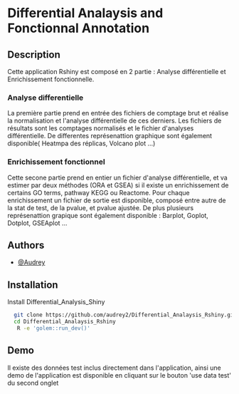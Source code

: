 
# Differential Analaysis and Fonctionnal Annotation
## Description
Cette application Rshiny est composé en 2 partie : Analyse différentielle et Enrichissement fonctionnelle. 
### Analyse differentielle
La première partie prend en entrée des fichiers de comptage brut et réalise la normalisation et l'analyse différentielle de ces derniers.
Les fichiers de résultats sont les comptages normalisés et le fichier d'analyses différentielle. De differentes représenattion graphique sont également disponible( Heatmpa des réplicas, Volcano plot ...)
### Enrichissement fonctionnel
Cette secone partie prend en entier un fichier d'analyse différentielle, et va estimer par deux méthodes (ORA et GSEA) si il existe un enrichissement de certains GO terms, pathway KEGG ou Reactome. Pour chaque enrichissement un fichier de sortie est disponible, composé entre autre de la stat de test, de la pvalue, et pvalue ajustée. De plus plusieurs représenattion grapique sont également disponible : Barplot, Goplot, Dotplot, GSEAplot ...


## Authors

- [@Audrey](https://www.github.com/audrey2)


## Installation

Install Differential_Analysis_Shiny

```bash
  git clone https://github.com/audrey2/Differential_Analaysis_Rshiny.git
  cd Differential_Analaysis_Rshiny
   R -e 'golem::run_dev()'
```
    
## Demo

Il existe des données test inclus directement dans l'application, ainsi une demo de l'application est disponible en cliquant sur le bouton 'use data test' du second onglet


